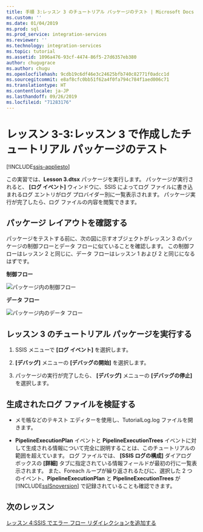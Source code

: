 ```yaml
---
title: 手順 3:レッスン 3 のチュートリアル パッケージのテスト | Microsoft Docs
ms.custom: ''
ms.date: 01/04/2019
ms.prod: sql
ms.prod_service: integration-services
ms.reviewer: ''
ms.technology: integration-services
ms.topic: tutorial
ms.assetid: 1096a476-93cf-4474-86f5-27d6357eb380
author: chugugrace
ms.author: chugu
ms.openlocfilehash: 9cdb19c6df46e3c24625bfb740c82771f0adcc1d
ms.sourcegitcommit: e8af8cfc0bb51f62a4f0fa794c784f1aed006c71
ms.translationtype: HT
ms.contentlocale: ja-JP
ms.lasthandoff: 09/26/2019
ms.locfileid: "71283176"
---
```

# <a name="lesson-3-3-test-the-lesson-3-tutorial-package"></a>レッスン 3-3:レッスン 3 で作成したチュートリアル パッケージのテスト

[!INCLUDE[ssis-appliesto](../includes/ssis-appliesto-ssvrpluslinux-asdb-asdw-xxx.md)]



この実習では、**Lesson 3.dtsx** パッケージを実行します。 パッケージが実行されると、 **[ログ イベント]** ウィンドウに、SSIS によってログ ファイルに書き込まれるログ エントリがログ プロバイダー別に一覧表示されます。 パッケージ実行が完了したら、ログ ファイルの内容を閲覧できます。  
  
## <a name="check-the-package-layout"></a>パッケージ レイアウトを確認する  
パッケージをテストする前に、次の図に示すオブジェクトがレッスン 3 のパッケージの制御フローとデータ フローに似ていることを確認します。 この制御フローはレッスン 2 と同じに、データ フローはレッスン 1 および 2 と同じになるはずです。  
  
**制御フロー**  
  
![パッケージ内の制御フロー](../integration-services/media/task4lesson2control.gif "パッケージ内の制御フロー")  
  
**データ フロー**  
  
![パッケージ内のデータ フロー](../integration-services/media/task9lesson1data.gif "パッケージ内のデータ フロー")  
  
## <a name="run-the-lesson-3-tutorial-package"></a>レッスン 3 のチュートリアル パッケージを実行する  
  
1.  SSIS メニューで **[ログ イベント]** を選択します。  
  
2.  **[デバッグ]** メニューの **[デバッグの開始]** を選択します。  
  
3.  パッケージの実行が完了したら、 **[デバッグ]** メニューの **[デバッグの停止]** を選択します。  
  
## <a name="examine-the-generated-log-file"></a>生成されたログ ファイルを検証する  
  
-   メモ帳などのテキスト エディターを使用し、TutorialLog.log ファイルを開きます。  
  
-   **PipelineExecutionPlan** イベントと **PipelineExecutionTrees** イベントに対して生成される情報について完全に説明することは、このチュートリアルの範囲を超えています。  ログ ファイルでは、 **[SSIS ログの構成]** ダイアログ ボックスの **[詳細]** タブに指定されている情報フィールドが最初の行に一覧表示されます。 また、Foreach ループが繰り返されるたびに、選択した 2 つのイベント、**PipelineExecutionPlan** と **PipelineExecutionTrees** が [!INCLUDE[ssISnoversion](../includes/ssisnoversion-md.md)] で記録されていることも確認できます。  
  
## <a name="next-lesson"></a>次のレッスン  
[レッスン 4:SSIS でエラー フロー リダイレクションを追加する](../integration-services/lesson-4-add-error-flow-redirection-with-ssis.md)  
  
  
  
